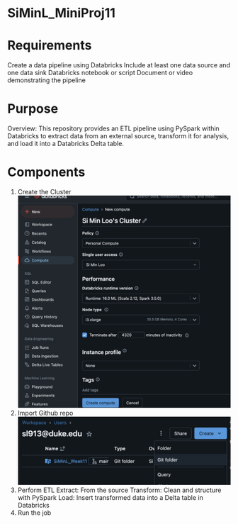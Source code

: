 

# SiMinL_MiniProj11

# Requirements
Create a data pipeline using Databricks
Include at least one data source and one data sink
Databricks notebook or script
Document or video demonstrating the pipeline

# Purpose 
Overview: This repository provides an ETL pipeline using PySpark within Databricks to extract data from an external source, transform it for analysis, and load it into a Databricks Delta table.

# Components
1. Create the Cluster
![alt text](image-1.png)
2. Import Github repo
![alt text](image.png)
3. Perform ETL
Extract: From the source
Transform: Clean and structure with PySpark
Load: Insert transformed data into a Delta table in Databricks
4. Run the job
